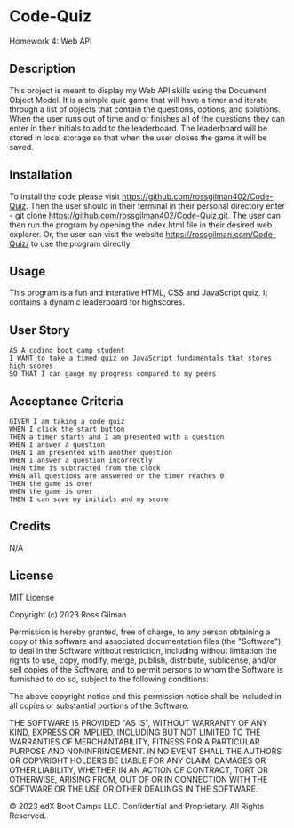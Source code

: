 # Code-Quiz

Homework 4: Web API

## Description

This project is meant to display my Web API skills using the Document Object Model. It is a simple quiz game that will have a timer and iterate through a list of objects that contain the questions, options, and solutions. When the user runs out of time and or finishes all of the questions they can enter in their initials to add to the leaderboard. The leaderboard will be stored in local storage so that when the user closes the game it will be saved.

## Installation

To install the code please visit https://github.com/rossgilman402/Code-Quiz. Then the user should in their terminal in their personal directory enter - git clone https://github.com/rossgilman402/Code-Quiz.git. The user can then run the program by opening the index.html file in their desired web explorer. Or, the user can visit the website https://rossgilman.com/Code-Quiz/ to use the program directly.

## Usage

This program is a fun and interative HTML, CSS and JavaScript quiz. It contains a dynamic leaderboard for highscores.

## User Story

```
AS A coding boot camp student
I WANT to take a timed quiz on JavaScript fundamentals that stores high scores
SO THAT I can gauge my progress compared to my peers
```

## Acceptance Criteria

```
GIVEN I am taking a code quiz
WHEN I click the start button
THEN a timer starts and I am presented with a question
WHEN I answer a question
THEN I am presented with another question
WHEN I answer a question incorrectly
THEN time is subtracted from the clock
WHEN all questions are answered or the timer reaches 0
THEN the game is over
WHEN the game is over
THEN I can save my initials and my score
```

## Credits

N/A

## License

MIT License

Copyright (c) 2023 Ross Gilman

Permission is hereby granted, free of charge, to any person obtaining a copy
of this software and associated documentation files (the "Software"), to deal
in the Software without restriction, including without limitation the rights
to use, copy, modify, merge, publish, distribute, sublicense, and/or sell
copies of the Software, and to permit persons to whom the Software is
furnished to do so, subject to the following conditions:

The above copyright notice and this permission notice shall be included in all
copies or substantial portions of the Software.

THE SOFTWARE IS PROVIDED "AS IS", WITHOUT WARRANTY OF ANY KIND, EXPRESS OR
IMPLIED, INCLUDING BUT NOT LIMITED TO THE WARRANTIES OF MERCHANTABILITY,
FITNESS FOR A PARTICULAR PURPOSE AND NONINFRINGEMENT. IN NO EVENT SHALL THE
AUTHORS OR COPYRIGHT HOLDERS BE LIABLE FOR ANY CLAIM, DAMAGES OR OTHER
LIABILITY, WHETHER IN AN ACTION OF CONTRACT, TORT OR OTHERWISE, ARISING FROM,
OUT OF OR IN CONNECTION WITH THE SOFTWARE OR THE USE OR OTHER DEALINGS IN THE
SOFTWARE.

© 2023 edX Boot Camps LLC. Confidential and Proprietary. All Rights Reserved.
